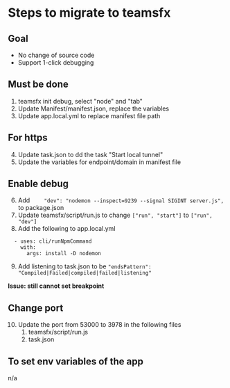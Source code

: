 # Steps to migrate to teamsfx

## Goal
- No change of source code
- Support 1-click debugging

## Must be done
1. teamsfx init debug, select "node" and "tab"
2. Update Manifest/manifest.json, replace the variables
3. Update app.local.yml to replace manifest file path
## For https
4. Update task.json to dd the task "Start local tunnel"
5. Update the variables for endpoint/domain in manifest file
## Enable debug
6. Add ```    "dev": "nodemon --inspect=9239 --signal SIGINT server.js",``` to package.json
7. Update teamsfx/script/run.js to change ```["run", "start"]``` to ```["run", "dev"]```
8. Add the following to app.local.yml
```
  - uses: cli/runNpmCommand
    with:
      args: install -D nodemon
```
9. Add listening to task.json to be ```"endsPattern": "Compiled|Failed|compiled|failed|listening"```

**Issue: still cannot set breakpoint**

## Change port
10. Update the port from 53000 to 3978 in the following files
    1. teamsfx/script/run.js
    2. task.json
## To set env variables of the app

n/a
